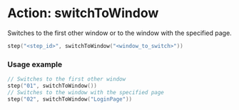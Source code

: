 # Action: switchToWindow

Switches to the first other window or to the window with the specified page.

```kotlin
step("<step_id>", switchToWindow("<window_to_switch>"))
```

### Usage example

```kotlin
// Switches to the first other window
step("01", switchToWindow())
// Switches to the window with the specified page 
step("02", switchToWindow("LoginPage"))
```